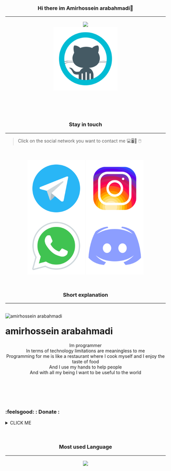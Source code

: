 <div align="center">
 
### Hi there im Amirhossein arabahmadi👋
___

<!DOCTYPE html>
 
<html>

<head>

<meta charset="UTF-8">

<meta name="viewport" content="width=device-width, initial-scale=1">
  
</head>

 
 
<header>
 
 
<a href="https://github.com/amirdecoder">
<img align="center" width="135" src="https://img.shields.io/static/v1?label=amirdecoder&message=%E2%9D%A4&logo=GitHub&color=ff0000"></a>
 <br>
 <a href="https://github.com/amirdecoder">
<img align="center" width="200" src="https://github.com/amirdecoder/File/blob/main/Social%20Net/icons8-github-480.png"></a>
 
</div>
 
 </header>
 
 
 <br>

 
<div align="center"> 
 
 ### Stay in touch
 
 </div>
 
 ___
 
 > Click on the social network you want to contact me 💻🖥️📱 🖱️
 
 <br>
 
<div align="center"> 
 
<a href="https://t.me/amirdecoder"><img align="center" width="180"  src="https://github.com/amirdecoder/File/blob/main/Social%20Net/icons8-telegram-app-480.png"></a>
<a href="https://instagram.com/amirdecoder"><img align="center" width="180" src="https://github.com/amirdecoder/File/blob/main/Social%20Net/icons8-instagram-480.png"></a>
<a href="https://wa.me/message/D3VOL2BRUSPIE1"><img align="center" width="180" src="https://github.com/amirdecoder/File/blob/main/Social%20Net/icons8-whatsapp-480.png"></a>
<a href="http://discord.gg/T4JytppwT8"><img align="center" width="180" src="https://github.com/amirdecoder/File/blob/main/Social%20Net/icons8-discord-480.png"></a>
 
</div>
 <br>

 
<div align="center"> 
 
### Short explanation
 
</div> 
 
___

<main>
 
 
<br>
<a href="https://github.com/amirdecoder/Amirhossein_arabahmadi">
<img align="left" alt="amirhossein arabahmadi" width="250" src="https://avatars.githubusercontent.com/u/121059574?v=4"></a>

<h1>
amirhossein arabahmadi
</h1>
  <div align="center">
<p> Im programmer<br>
In terms of technology limitations are meaningless to me<br>
Programming for me is like a restaurant where I cook myself and I enjoy the taste of food<br>
And I use my hands to help people<br>
And with all my being I want to be useful to the world<br>
</p>
 <br>
 <br>
</div>
 
 </main>

<br>
<br>

  ### :feelsgood: : Donate :
 
 <details><summary>CLICK ME</summary>
<p>
 
 <div align="center">
  
#### USDT :

```ruby
   TBF2i8ENeR7491Zd8ZkcyLzEcSzG5w73Mz
```
 
 #### BTC :

```ruby
   1MmBWgLaGyiXfVwPURKULMeaDPNagdZ8nc
```
</div>
</p>
</details>

<br>
<br>

 <div align="center">
 
### Most used Language
 
</div> 
 
___

 
<div align="center"> 
 
<a href="https://github.com/amirdecoder">
<img align="center" src="https://github-readme-stats.vercel.app/api/top-langs/?username=amirdecoder"></a>

</div> 
 
<div align="center"> 
 
<br>

<footer>

</footer>

</html>
